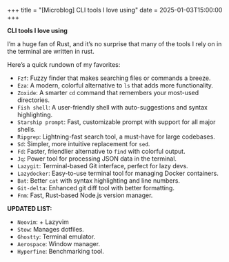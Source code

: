 +++
title = "[Microblog] CLI tools I love using"
date = 2025-01-03T15:00:00
+++

**CLI tools I love using**

I’m a huge fan of Rust, and it’s no surprise that many of the tools I rely on in the terminal are written in rust.

Here’s a quick rundown of my favorites:

- `Fzf`: Fuzzy finder that makes searching files or commands a breeze.
- `Eza`: A modern, colorful alternative to `ls` that adds more functionality.
- `Zoxide`: A smarter `cd` command that remembers your most-used directories.
- `Fish shell`: A user-friendly shell with auto-suggestions and syntax highlighting.
- `Starship prompt`: Fast, customizable prompt with support for all major shells.
- `Ripgrep`: Lightning-fast search tool, a must-have for large codebases.
- `Sd`: Simpler, more intuitive replacement for `sed`.
- `Fd`: Faster, friendlier alternative to `find` with colorful output.
- `Jq`: Power tool for processing JSON data in the terminal.
- `Lazygit`: Terminal-based Git interface, perfect for lazy devs.
- `Lazydocker`: Easy-to-use terminal tool for managing Docker containers.
- `Bat`: Better `cat` with syntax highlighting and line numbers.
- `Git-delta`: Enhanced git diff tool with better formatting.
- `Fnm`: Fast, Rust-based Node.js version manager.

**UPDATED LIST:**

- `Neovim`: + Lazyvim
- `Stow`: Manages dotfiles.
- `Ghostty`: Terminal emulator.
- `Aerospace`: Window manager.
- `Hyperfine`: Benchmarking tool.
